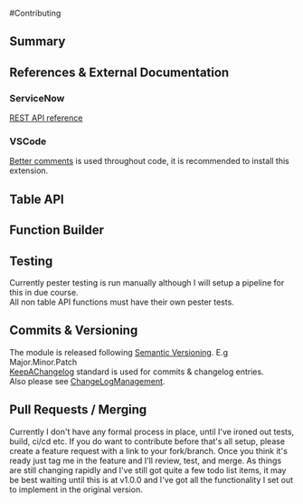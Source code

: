 #Contributing

## Summary

## References & External Documentation
### ServiceNow
[REST API reference](https://docs.servicenow.com/bundle/tokyo-application-development/page/build/applications/concept/api-rest.html)
### VSCode
[Better comments](https://marketplace.visualstudio.com/items?itemName=aaron-bond.better-comments) is used throughout code, it is recommended to install this extension.

## Table API

## Function Builder

## Testing
Currently pester testing is run manually although I will setup a pipeline for this in due course.  
All non table API functions must have their own pester tests.

## Commits & Versioning
The module is released following [Semantic Versioning](https://semver.org/). E.g Major.Minor.Patch  
[KeepAChangelog](https://keepachangelog.com/en/1.0.0/) standard is used for commits & changelog entries.  
Also please see [ChangeLogManagement](https://github.com/natescherer/ChangelogManagement).

## Pull Requests / Merging
Currently I don't have any formal process in place, until I've ironed out tests, build, ci/cd etc.
If you do want to contribute before that's all setup, please create a feature request with a link to your fork/branch.
Once you think it's ready just tag me in the feature and I'll review, test, and merge.
As things are still changing rapidly and I've still got quite a few todo list items, it may be best waiting until this is at v1.0.0 and I've got all the functionality I set out to implement in the original version.